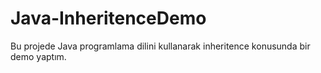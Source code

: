 # Java-InheritenceDemo

Bu projede Java programlama dilini kullanarak inheritence konusunda bir demo yaptım.

